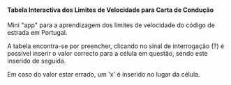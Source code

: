 #### Tabela Interactiva dos Limites de Velocidade para Carta de Condução

Mini "app" para a aprendizagem dos limites de velocidade do código de estrada em Portugal.

A tabela encontra-se por preencher, clicando no sinal de interrogação (?) é possível inserir o valor correcto para a célula em questão, sendo este inserido de seguida.

Em caso do valor estar errado, um 'x' é inserido no lugar da célula.
